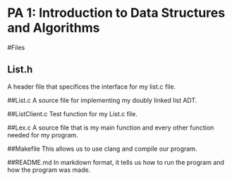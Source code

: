 <!--
#**********************************************************************************
# Kelly Liu, kliu80
# 2022 Winter CSE101 PA1
# MAKEFILE
# In markdown format, it tells us how to run the program and how the program was made.
*********************************************************************************/
-->
# PA 1: Introduction to Data Structures and Algorithms

#Files
## List.h
A header file that specifices the interface for my list.c file.

##List.c
A source file for implementing my doubly linked list ADT.

##ListClient.c
Test function for my List.c file.

##Lex.c
A source file that is my main function and every other function needed for my program.

##Makefile
This allows us to use clang and compile our program.

##README.md
In markdown format, it tells us how to run the program and how the program was made.


